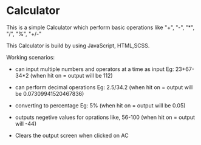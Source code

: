 # Calculator
This is a simple Calculator which perform basic operations like "+", "-", "*", "/", "%", "+/-"

This Calculator is build by using JavaScript, HTML,SCSS.

Working scenarios:

- can input multiple numbers and operators at a time as input
      Eg: 23+67-34*2
      (when hit on = output will be 112)

- can perform decimal operations
      Eg: 2.5/34.2
      (when hit on = output will be 0.07309941520467836)

- converting to percentage
      Eg: 5%
      (when hit on = output will be 0.05)
      
- outputs negetive values for oprations like,
      56-100
      (when hit on = output will -44)
      
- Clears the output screen when clicked on AC
    


    
